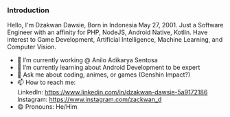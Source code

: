 ### Introduction

Hello, I'm Dzakwan Dawsie, Born in Indonesia May 27, 2001. Just a Software Engineer with an affinity for PHP, NodeJS, Android Native, Kotlin. Have interest to Game Development, Artificial Intelligence, Machine Learning, and Computer Vision.

- 🔭 I’m currently working @ Anilo Adikarya Sentosa
- 🌱 I’m currently learning about Android Development to be expert
- 💬 Ask me about coding, animes, or games (Genshin Impact?)
- 📫 How to reach me: 
  <br/>LinkedIn: https://www.linkedin.com/in/dzakwan-dawsie-5a9172186
  <br/>Instagram: https://www.instagram.com/zackwan_d
- 😄 Pronouns: He/Him

